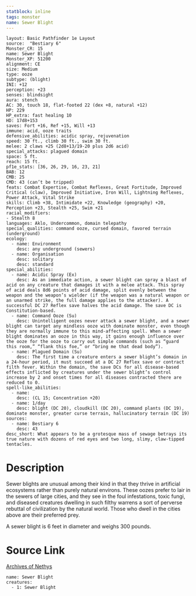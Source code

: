 ```yaml
---
statblock: inline
tags: monster
name: Sewer Blight
---
```

```statblock
layout: Basic Pathfinder 1e Layout
source:  "Bestiary 6"
Monster_CR: 15
name: Sewer Blight
Monster_XP: 51200
alignment: CE
size: Medium
type: ooze
subtype: (blight)
INI: +12
perception: +23
senses: blindsight
aura: stench
AC: 30, touch 18, flat-footed 22 (dex +8, natural +12)
HP: 229
HP_extra: fast healing 10
HD: 17d8+153
saves: Fort +16, Ref +15, Will +13
immune: acid, ooze traits
defensive_abilities: acidic spray, rejuvenation
speed: 30 ft., climb 30 ft., swim 30 ft.
melee: 2 claws +25 (2d8+13/19-20 plus 2d6 acid)
special_attacks: plagued domain
space: 5 ft.
reach: 15 ft.
pf1e_stats: [36, 26, 29, 16, 23, 21]
BAB: 12
CMB: 25
CMD: 43 (can’t be tripped)
feats: Combat Expertise, Combat Reflexes, Great Fortitude, Improved Critical (claw), Improved Initiative, Iron Will, Lightning Reflexes, Power Attack, Vital Strike
skills: Climb +38, Intimidate +22, Knowledge (geography) +20, Perception +23, Stealth +25, Swim +21
racial_modifiers:
- Stealth 8
languages: Aklo, Undercommon, domain telepathy
special_qualities: command ooze, cursed domain, favored terrain (underground)
ecology:
  - name: Environment
    desc: any underground (sewers)
  - name: Organisation
    desc: solitary
    desc: standard
special_abilities:
  - name: Acidic Spray (Ex)
    desc: As an immediate action, a sewer blight can spray a blast of acid on any creature that damages it with a melee attack. This spray of acid deals 8d6 points of acid damage, split evenly between the weapon and the weapon’s wielder (if the weapon was a natural weapon or an unarmed strike, the full damage applies to the attacker). A successful DC 27 Reflex save halves the acid damage. The save DC is Constitution-based.
  - name: Command Ooze (Su)
    desc: Unintelligent oozes never attack a sewer blight, and a sewer blight can target any mindless ooze with dominate monster, even though they are normally immune to this mind-affecting spell. When a sewer blight dominates an ooze in this way, it gains enough influence over the ooze for the ooze to carry out simple commands (such as “guard this room,” “flank this foe,” or “bring me that dead body”).
  - name: Plagued Domain (Su)
    desc: The first time a creature enters a sewer blight’s domain in a 24-hour period, it must succeed at a DC 27 Reflex save or contract filth fever. Within the domain, the save DCs for all disease-based effects inflicted by creatures under the sewer blight’s control increase by 2 and onset times for all diseases contracted there are reduced to 0.
spell-like_abilities:
  - name:
    desc: (CL 15; Concentration +20)
  - name: 1/day
    desc: blight (DC 20), cloudkill (DC 20), command plants (DC 19), dominate monster, greater curse terrain, hallucinatory terrain (DC 19)
sources:
  - name: Bestiary 6
    desc: 43
desc_short: What appears to be a grotesque mass of sewage betrays its true nature with dozens of red eyes and two long, slimy, claw-tipped tentacles.
```
# Description
Sewer blights are unusual among their kind in that they thrive in artificial ecosystems rather than purely natural environs. These oozes prefer to lair in the sewers of large cities, and they see in the foul infestations, toxic fungi, and diseased creatures dwelling in such filthy warrens a sort of perverse rebuttal of civilization by the natural world. Those who dwell in the cities above are their preferred prey. 

A sewer blight is 6 feet in diameter and weighs 300 pounds.
# Source Link
[Archives of Nethys](https://aonprd.com/MonsterDisplay.aspx?ItemName=Sewer%20Blight)
```encounter-table
name: Sewer Blight
creatures:
  - 1: Sewer Blight
```
